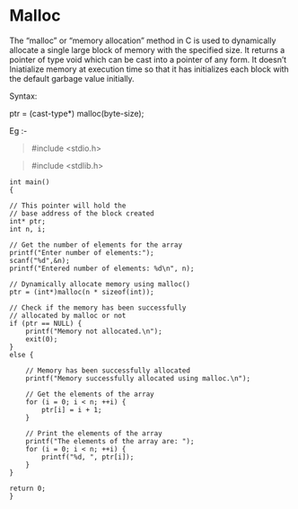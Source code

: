 # Malloc 

The “malloc” or “memory allocation” method in C is used to dynamically allocate a single large block of memory with the specified size. It returns a pointer of type void which can be cast into a pointer of any form. It doesn’t Iniatialize memory at execution time so that it has initializes each block with the default garbage value initially. 

Syntax:

ptr = (cast-type*) malloc(byte-size);

Eg :- 
>   #include <stdio.h>

>   #include <stdlib.h>

    int main()
    {
 
    // This pointer will hold the
    // base address of the block created
    int* ptr;
    int n, i;
 
    // Get the number of elements for the array
    printf("Enter number of elements:");
    scanf("%d",&n);
    printf("Entered number of elements: %d\n", n);
 
    // Dynamically allocate memory using malloc()
    ptr = (int*)malloc(n * sizeof(int));
 
    // Check if the memory has been successfully
    // allocated by malloc or not
    if (ptr == NULL) {
        printf("Memory not allocated.\n");
        exit(0);
    }
    else {
 
        // Memory has been successfully allocated
        printf("Memory successfully allocated using malloc.\n");
 
        // Get the elements of the array
        for (i = 0; i < n; ++i) {
            ptr[i] = i + 1;
        }
 
        // Print the elements of the array
        printf("The elements of the array are: ");
        for (i = 0; i < n; ++i) {
            printf("%d, ", ptr[i]);
        }
    }
 
    return 0;
    }
